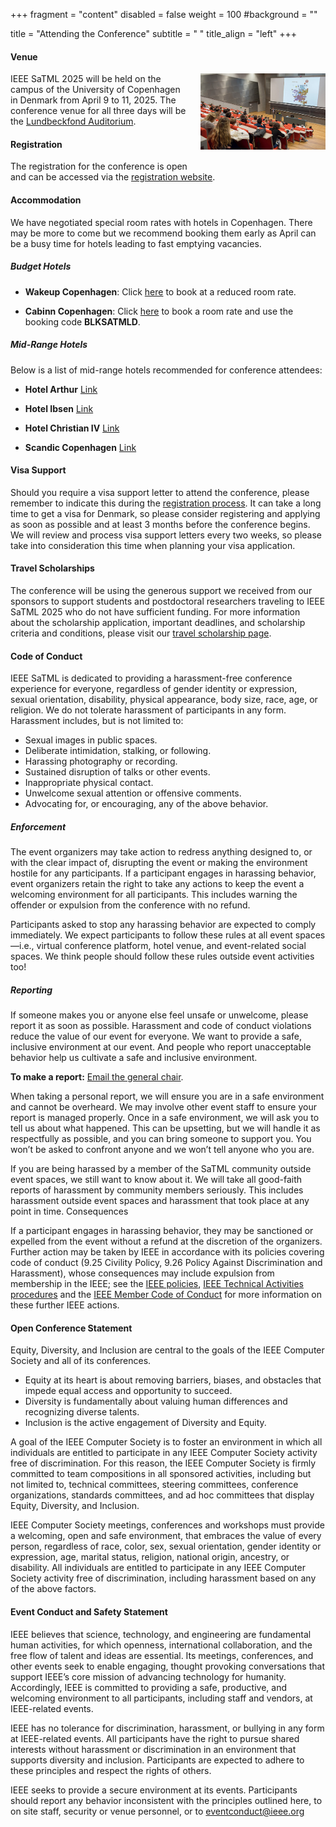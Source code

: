 +++
fragment = "content"
disabled = false
weight = 100
#background = ""

title = "Attending the Conference"
subtitle = " "
title_align = "left"
+++

#### Venue

<a href="https://www.biocenter.ku.dk/english/auditorium/"><img src="/images/2025/lundbeckfond.jpg" alt="Conference venue" style="float: right; margin: 0 0 20px 20px; max-width: 200px;"></a>
IEEE SaTML 2025 will be held on the campus of the University of
Copenhagen in Denmark from April 9 to 11, 2025. The conference venue
for all three days will be the <a
href="https://www.biocenter.ku.dk/english/auditorium/"> Lundbeckfond Auditorium</a>.

#### Registration

The registration for the conference is open and can be accessed via the <a href="https://eventsignup.ku.dk/ieeesatml2025/conference">registration website</a>.

#### Accommodation

We have negotiated special room rates with hotels in Copenhagen. There
may be more to come but we recommend booking them early as April can
be a busy time for hotels leading to fast emptying vacancies. 

##### Budget Hotels

- **Wakeup Copenhagen**: Click [here](https://www.wakeupcopenhagen.com/arpbe/web/en/login/105500586) to book at a reduced room rate.

- **Cabinn Copenhagen**: Click [here](https://www.cabinn.com/hotel/cabinn-copenhagen?utm_source=google&utm_medium=cpc&utm_campaign=kobenhavn&utm_term=cabinn%20copenhagen&utm_content=105140912838&gad_source=1&gclid=EAIaIQobChMIwJH_hZaOigMVvVSRBR1v0wVOEAAYASAAEgL5PvD_BwE&gclsrc=aw.ds) to book a room rate and use the booking code **BLKSATMLD**.

##### Mid-Range Hotels

Below is a list of mid-range hotels recommended for conference attendees:

- **Hotel Arthur** [Link](https://arthurhotels.com/hotel-kong-arthur/)

- **Hotel Ibsen** [Link](https://arthurhotels.dk/ibsens-hotel/)

- **Hotel Christian IV** [Link](https://www.hotelchristianiv.dk/en/) 

- **Scandic Copenhagen** [Link](https://www.scandichotels.com/hotels/denmark/copenhagen/scandic-copenhagen/rooms)

#### Visa Support

Should you require a visa support letter to attend the conference, please remember to indicate this during the <a href="https://eventsignup.ku.dk/ieeesatml2025/conference">registration process</a>. It can take a long time to get a visa for Denmark, so please consider registering and applying as soon as possible and at least 3 months before the conference begins. We will review and process visa support letters every two weeks, so please take into consideration this time when planning your visa application.

#### Travel Scholarships

The conference will be using the generous support we received from our sponsors to support students and postdoctoral researchers traveling to IEEE SaTML 2025 who do not have sufficient funding. For more information about the scholarship application, important deadlines, and scholarship criteria and conditions, please visit our <a href="scholarships">travel scholarship page</a>.

#### Code of Conduct

IEEE SaTML is dedicated to providing a harassment-free conference experience for everyone, regardless of gender identity or expression, sexual orientation, disability, physical appearance, body size, race, age, or religion. We do not tolerate harassment of participants in any form. Harassment includes, but is not limited to:

* Sexual images in public spaces.
* Deliberate intimidation, stalking, or following.
* Harassing photography or recording.
* Sustained disruption of talks or other events.
* Inappropriate physical contact.
* Unwelcome sexual attention or offensive comments.
* Advocating for, or encouraging, any of the above behavior.

##### Enforcement

The event organizers may take action to redress anything designed to, or with the clear impact of, disrupting the event or making the environment hostile for any participants. If a participant engages in harassing behavior, event organizers retain the right to take any actions to keep the event a welcoming environment for all participants. This includes warning the offender or expulsion from the conference with no refund.

Participants asked to stop any harassing behavior are expected to
comply immediately. We expect participants to follow these rules at
all event spaces—i.e., virtual conference platform, hotel venue, and
event-related social spaces. We think people should follow these rules
outside event activities too! 

##### Reporting

If someone makes you or anyone else feel unsafe or unwelcome, please report it as soon as possible. Harassment and code of conduct violations reduce the value of our event for everyone. We want to provide a safe, inclusive environment at our event. And people who report unacceptable behavior help us cultivate a safe and inclusive environment.

**To make a report:** [Email the general chair](mailto:contact@staml.org).

When taking a personal report, we will ensure you are in a safe environment and cannot be overheard. We may involve other event staff to ensure your report is managed properly. Once in a safe environment, we will ask you to tell us about what happened. This can be upsetting, but we will handle it as respectfully as possible, and you can bring someone to support you. You won’t be asked to confront anyone and we won’t tell anyone who you are.

If you are being harassed by a member of the SaTML community outside event spaces, we still want to know about it. We will take all good-faith reports of harassment by community members seriously. This includes harassment outside event spaces and harassment that took place at any point in time. Consequences

If a participant engages in harassing behavior, they may be sanctioned or expelled from the event without a refund at the discretion of the organizers. Further action may be taken by IEEE in accordance with its policies covering code of conduct (9.25 Civility Policy, 9.26 Policy Against Discrimination and Harassment), whose consequences may include expulsion from membership in the IEEE; see the [IEEE policies](https://www.ieee.org/content/dam/ieee-org/ieee/web/org/about/corporate/ieee-policies.pdf), [IEEE Technical Activities procedures](https://ta.ieee.org/images/files/ta_ops_manual.pdf) and the [IEEE Member Code of Conduct](https://www.ieee.org/content/dam/ieee-org/ieee/web/org/about/ieee_code_of_conduct.pdf) for more information on these further IEEE actions.

#### Open Conference Statement

Equity, Diversity, and Inclusion are central to the goals of the IEEE Computer Society and all of its conferences.

- Equity at its heart is about removing barriers, biases, and obstacles that impede equal access and opportunity to succeed.
- Diversity is fundamentally about valuing human differences and recognizing diverse talents.
- Inclusion is the active engagement of Diversity and Equity.

A goal of the IEEE Computer Society is to foster an environment in which all individuals are entitled to participate in any IEEE Computer Society activity free of discrimination. For this reason, the IEEE Computer Society is firmly committed to team compositions in all sponsored activities, including but not limited to, technical committees, steering committees, conference organizations, standards committees, and ad hoc committees that display Equity, Diversity, and Inclusion.

IEEE Computer Society meetings, conferences and workshops must provide a welcoming, open and safe environment, that embraces the value of every person, regardless of race, color, sex, sexual orientation, gender identity or expression, age, marital status, religion, national origin, ancestry, or disability. All individuals are entitled to participate in any IEEE Computer Society activity free of discrimination, including harassment based on any of the above factors.

#### Event Conduct and Safety Statement 

IEEE believes that science, technology, and engineering are fundamental human activities, for which openness, international collaboration, and the free flow of talent and ideas are essential. Its meetings, conferences, and other events seek to enable engaging, thought provoking conversations that support IEEE’s core mission of advancing technology for humanity. Accordingly, IEEE is committed to providing a safe, productive, and welcoming environment to all participants, including staff and vendors, at IEEE-related events.

IEEE has no tolerance for discrimination, harassment, or bullying in any form at IEEE-related events. All participants have the right to pursue shared interests without harassment or discrimination in an environment that supports diversity and inclusion. Participants are expected to adhere to these principles and respect the rights of others.

IEEE seeks to provide a secure environment at its events. Participants should report any behavior inconsistent with the principles outlined here, to on site staff, security or venue personnel, or to eventconduct@ieee.org